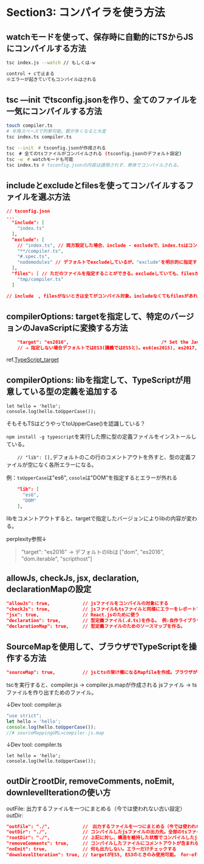 # Section3: コンパイラを使う方法

## watchモードを使って、保存時に自動的にTSからJSにコンパイルする方法

```bash
tsc index.js --watch // もしくは-w

control + cで止まる
※エラーが起きていてもコンパイルはされる
```

## tsc —init でtsconfig.jsonを作り、全てのファイルを一気にコンパイルする方法

```bash
touch compiler.ts
# 半角スペースで列挙可能。数が多くなると大変
tsc index.ts compiler.ts

tsc --init　# tsconfig.jsonが作成される
tsc　# 全てのtsファイルがコンパイルされる (tsconfig.jsonのデフォルト設定)
tsc -w　# watchモードも可能
tsc index.ts # tsconfig.jsonの内容は適用されず、単体でコンパイルされる。
```

## includeとexcludeとfilesを使ってコンパイルするファイルを選ぶ方法

```json
// tsconfig.json
...
  "include": [
    "index.ts"
  ],
  "exclude": [
    // "index.ts", // 両方設定した場合、include - excludeで、index.tsはコンパイルされない。
    "**/compiler.ts",
    "#.spec.ts",
    "nodemodules" // デフォルトでexcludeしているが、"exclude"を明示的に指定する場合、上書きされてしまうため、忘れずに書くこと
  ],
  "files": [ // ただのファイルを指定することができる。excludeしていても、filesが勝つ。ワイルドカード指定できない。ディレクトリ指定もできない。
    "tmp/compiler.ts"
  ]

// include　, filesがないときは全てがコンパイル対象。includeなくてもfilesがあればfilesのみ対象
```

## compilerOptions: targetを指定して、特定のバージョンのJavaScriptに変換する方法

```json
    "target": "es2016",                                  /* Set the JavaScript language version for emitted JavaScript and include compatible library declarations. */
    // → 指定しない場合デフォルトではES3(講義ではES5と)。es6(es2015), es2017,など
```
ref.[TypeScript_target](https://www.typescriptlang.org/ja/tsconfig/#target)


## compilerOptions: libを指定して、TypeScriptが用意している型の定義を追加する

```tsx
let hello = 'hello';
console.log(hello.toUpperCase());
```
そもそもTSはどうやってtoUpperCase()を認識している？

`npm install -g typescript`を実行した際に型の定義ファイルをインストールしている。

`    // "lib": [],`デフォルトのこの行のコメントアウトを外すと、型の定義ファイルが空になく各所エラーになる。

例：`toUpperCase`は"es6", `cosole`は"DOM"を指定するとエラーが外れる
```json
    "lib": [
      "es6",
      "DOM"
    ],  
```

libをコメントアウトすると、targetで指定したバージョンによりlibの内容が変わる。

perplexity参照↓
> "target": "es2016" → デフォルトのlibは ["dom", "es2016", "dom.iterable", "scripthost"]

## allowJs, checkJs, jsx, declaration, declarationMapの設定

```json
"allowJs": true,            // jsファイルをコンパイルの対象にする
"checkJs": true,            // jsファイルもtsファイルと同様にエラーをレポートする。allowJsと一緒に使う
"jsx": true,                // React.jsのために使う
"declaration": true,        // 型定義ファイル(.d.ts)を作る。 例:自作ライブラリを配布したい。→コンパイルしたjsを公開。型情報が抜けてしまう。　.d.tsで型情報を渡すことで、補完やドキュメントとして使うことができる
"declarationMap": true,     // 型定義ファイルのためのソースマップを作る。
 ```

## SourceMapを使用して、ブラウザでTypeScriptを操作する方法
```json
"sourceMap": true,          // jsとtsの架け橋になるMapfileを作成。ブラウザがtsファイルを理解できるようにするもの
```
tscを実行すると、compiler.js → compiler.js.mapが作成される
jsファイル → tsファイルを作り出すためのファイル。

↓Dev tool: compiler.js
```jsx
"use strict";
let hello = 'hello';
console.log(hello.toUpperCase());
//# sourceMappingURL=compiler.js.map
```
↓Dev tool: compiler.ts
```tsx
let hello = 'hello';
console.log(hello.toUpperCase());
```

## outDirとrootDir, removeComments, noEmit, downlevelIterationの使い方

outFile: 出力するファイルを一つにまとめる（今では使われない古い設定）
outDir: 

```json
"outFile": "./",            //　出力するファイルを一つにまとめる（今では使われない古い設定）
"outDir": "./",             // コンパイルしたjsファイルの出力先。全部のtsファイルが最も効率的に入るようdistの中身が設定される。tsの階層構造が一まとまりになっている場合、ディレクトリ構造が出力されない。
"rootDir": "./",            // 上記に対し、構造を維持した状態でコンパイルしたjsファイルを出力できるようになる。　すべてのjsファイルが含まれないとエラーになる。
"removeComments": true,     // コンパイルしたファイルにコメントアウトが含まれない
"noEmit": true,             // 何も出力しない。エラーだけチェックする
"downlevelIteration": true, // targetがES5, ES3のときのみ使用可能。　for-ofなどをコンパイルするときエラーが出たら、このオプションを検討する。
```